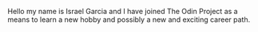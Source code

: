 Hello my name is Israel Garcia and I have joined The Odin Project as a means to learn a new hobby and possibly a new and exciting career path. 